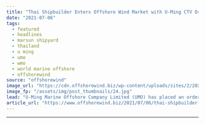 ```yaml
---
title: "Thai Shipbuilder Enters Offshore Wind Market with U-Ming CTV Order"
date: "2021-07-06"
tags: 
  - featured
  - headlines
  - marsun shipyard
  - thailand
  - u ming
  - umo
  - wmo
  - world marine offshore
  - offshorewind
source: "offshorewind"
image_url: "https://cdn.offshorewind.biz/wp-content/uploads/sites/2/2021/07/06091503/Thai-Shipbuilder-Enters-Offshore-Wind-Market-with-U-Ming-CTV-Order.jpg"
image_fp: "/assets/img/post_thumbnails/24.jpg"
lead: "U-Ming Marine Offshore Company Limited (UMO) has placed an order for two Inertia M3"
article_url: "https://www.offshorewind.biz/2021/07/06/thai-shipbuilder-enters-offshore-wind-market-with-u-ming-ctv-order/"
---
```


---
